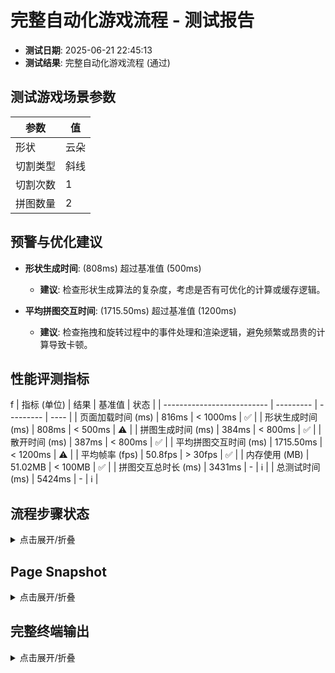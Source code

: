<!--
{
  "version": "1.0",
  "data": {
    "fileName": "test-report-20250621224513.md",
    "title": "完整自动化游戏流程",
    "status": "通过",
    "timestamp": "2025-06-21T14:45:13.794Z",
    "metrics": {
      "loadTime": 816,
      "shapeGenerationTime": 808,
      "puzzleGenerationTime": 384,
      "scatterTime": 387,
      "avgInteractionTime": 1715.5,
      "avgFps": 50.8,
      "memoryUsage": 51.02
    },
    "scenario": {
      "shapeType": "云朵",
      "cutType": "斜线",
      "cutCount": 1,
      "pieceCount": 2
    }
  }
}
-->

# 完整自动化游戏流程 - 测试报告

- **测试日期**: 2025-06-21 22:45:13
- **测试结果**: 完整自动化游戏流程 (通过)

## 测试游戏场景参数

| 参数 | 值 |
|---|---|
| 形状 | 云朵 |
| 切割类型 | 斜线 |
| 切割次数 | 1 |
| 拼图数量 | 2 |


## 预警与优化建议
- **形状生成时间**: (808ms) 超过基准值 (500ms)
  - **建议**: 检查形状生成算法的复杂度，考虑是否有可优化的计算或缓存逻辑。

- **平均拼图交互时间**: (1715.50ms) 超过基准值 (1200ms)
  - **建议**: 检查拖拽和旋转过程中的事件处理和渲染逻辑，避免频繁或昂贵的计算导致卡顿。

## 性能评测指标
f
| 指标 (单位)                | 结果      | 基准值    | 状态 |
| -------------------------- | --------- | --------- | ---- |
| 页面加载时间 (ms)          | 816ms      | < 1000ms    | ✅ |
| 形状生成时间 (ms)          | 808ms | < 500ms | ⚠️ |
| 拼图生成时间 (ms)          | 384ms | < 800ms | ✅ |
| 散开时间 (ms)              | 387ms      | < 800ms    | ✅ |
| 平均拼图交互时间 (ms)      | 1715.50ms | < 1200ms | ⚠️ |
| 平均帧率 (fps)             | 50.8fps       | > 30fps     | ✅ |
| 内存使用 (MB)            | 51.02MB       | < 100MB     | ✅ |
| 拼图交互总时长 (ms)        | 3431ms | -         | ℹ️   |
| 总测试时间 (ms)            | 5424ms | -         | ℹ️   |


## 流程步骤状态
<details>
<summary>点击展开/折叠</summary>

```
步骤 1: 页面加载后渲染控制面板和画布 - 完成。
步骤 2: 选择云朵形状并生成 - 完成。
步骤 3: 选择斜线切割并渲染拼图 - 完成。
步骤 4: 点击散开拼图 - 完成。
步骤 5: 画布提示 (2 块) - 完成。
步骤 6: 拼图旋转和拖拽到目标位置 - 完成。
步骤 7: 最后1块拼图完成时，画布渲染完成效果 - 完成。
步骤 8: 点击重新开始按钮，清空画布，恢复初始游戏状态 - 完成。
```
</details>

## Page Snapshot
<details>
<summary>点击展开/折叠</summary>

```yaml
无 Page snapshot 信息。
```
</details>


## 完整终端输出
<details>
<summary>点击展开/折叠</summary>

```
步骤 1: 页面加载后渲染控制面板和画布 - 完成。
步骤 2: 选择云朵形状并生成 - 完成。
步骤 3: 选择斜线切割并渲染拼图 - 完成。
步骤 4: 点击散开拼图 - 完成。
步骤 5: 画布提示 (2 块) - 完成。
选中拼图块 0
拼图块 0 旋转后角度: 0 目标角度: 0
拼图块 0 拖拽后位置: { x: 577.8325063415313, y: 654.7746663369619, rotation: 0 } 目标: { x: 577.8325063415313, y: 654.7746663369619, rotation: 0 }
拼图块 0 拖拽完成，已完成数量更新为 1/2。
选中拼图块 1
拼图块 1 旋转后角度: 0 目标角度: 0
拼图块 1 拖拽后位置: { x: 455.23060155112256, y: 401.40611393102245, rotation: 0 } 目标: { x: 455.23060155112256, y: 401.40611393102245, rotation: 0 }
拼图块 1 拖拽完成，已完成数量更新为 2/2。
步骤 6: 拼图旋转和拖拽到目标位置 - 完成。
拼图交互总时长: 3431ms
平均拼图交互时间: 1715.50ms
步骤 7: 最后1块拼图完成时，画布渲染完成效果 - 完成。
步骤 8: 点击重新开始按钮，清空画布，恢复初始游戏状态 - 完成。

=== 性能评测结果 ===
✅ 页面加载时间: 816ms（基准值：1000ms）
⚠️ 形状生成时间: 808ms（基准值：500ms）
✅ 拼图生成时间: 384ms（基准值：800ms）
✅ 散开时间: 387ms（基准值：800ms）
⚠️ 平均拼图交互时间: 1715.50ms（基准值：1200ms）
✅ 平均帧率: 50.8fps（基准值：30fps）
✅ 内存使用: 51.02MB（基准值：100MB）
拼图交互总时长: 3431ms
总测试时间: 5424ms
====================

---PERF_METRICS_START---
{
  "loadTime": 816,
  "shapeGenerationTime": 808,
  "puzzleGenerationTime": 384,
  "scatterTime": 387,
  "pieceInteractionTimes": [
    1715.5,
    1715.5
  ],
  "memoryUsage": 53500000,
  "fps": [
    14,
    60,
    60,
    60,
    60
  ],
  "totalTestTime": 5424,
  "puzzleInteractionDuration": 3431,
  "avgInteractionTime": 1715.5,
  "shapeType": "云朵",
  "cutType": "斜线",
  "cutCount": 1,
  "pieceCount": 2
}
---PERF_METRICS_END---
测试通过: 完整自动化游戏流程测试成功。

```
</details>